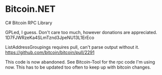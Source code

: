 Bitcoin.NET
===========

C# Bitcoin RPC Library


GPLed, I guess. Don't care too much, however donations are appreciated.
1D7FJWRzeKa4SLmTznd3JpeNU13L1ErEco


ListAddressGroupings requires pull, can't parse output without it.
https://github.com/bitcoin/bitcoin/pull/2291

This code is now abandoned. See Bitcoin-Tool for the rpc code I'm using now.
This has to be updated too often to keep up with bitcoin changes.

